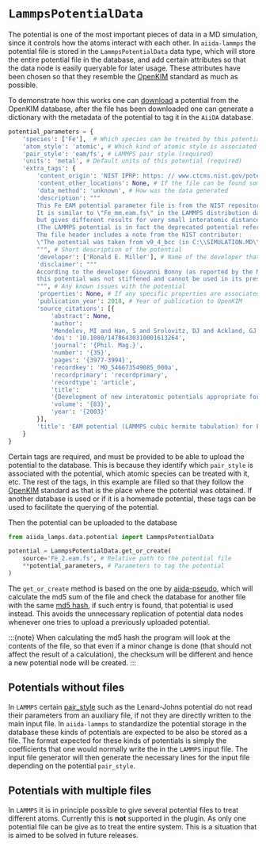 # ``LammpsPotentialData``

The potential is one of the most important pieces of data in a MD simulation, since it controls how the atoms interact with each other.
In ``aiida-lammps`` the potential file is stored in the `LammpsPotentialData` data type, which will store the entire potential file in the database, and add certain attributes so that the data node is easily queryable for later usage. These attributes have been chosen so that they resemble the [OpenKIM](https://openkim.org/doc/schema/kimspec/) standard as much as possible.

To demonstrate how this works one can [download](https://openkim.org/id/EAM_Dynamo_Mendelev_2003_Fe__MO_546673549085_000) a potential from the OpenKIM database, after the file has been downloaded one can generate a dictionary with the metadata of the potential to tag it in the ``AiiDA`` database.

```python
potential_parameters = {
    'species': ['Fe'],  # Which species can be treated by this potential (required)
    'atom_style': 'atomic', # Which kind of atomic style is associated with this potential (required)
    'pair_style': 'eam/fs', # LAMMPS pair style (required)
    'units': 'metal', # Default units of this potential (required)
    'extra_tags': {
        'content_origin': 'NIST IPRP: https: // www.ctcms.nist.gov/potentials/Fe.html', # Where the file was original found
        'content_other_locations': None, # If the file can be found somewhere else
        'data_method': 'unknown', # How was the data generated
        'description': """
        This Fe EAM potential parameter file is from the NIST repository, \"Fe_2.eam.fs\" as of the March 9, 2009 update.
        It is similar to \"Fe_mm.eam.fs\" in the LAMMPS distribution dated 2007-06-11,
        but gives different results for very small interatomic distances
        (The LAMMPS potential is in fact the deprecated potential referred to in the March 9, 2009 update on the NIST repository).
        The file header includes a note from the NIST contributor:
        \"The potential was taken from v9_4_bcc (in C:\\SIMULATION.MD\\Fe\\Results\\ab_initio+Interstitials)\"
        """, # Short description of the potential
        'developer': ['Ronald E. Miller'], # Name of the developer that uploaded it to OpenKIM
        'disclaimer': """
        According to the developer Giovanni Bonny (as reported by the NIST IPRP),
        this potential was not stiffened and cannot be used in its present form for collision cascades.
        """, # Any known issues with the potential
        'properties': None, # If any specific properties are associated to the potential
        'publication_year': 2018, # Year of publication to OpenKIM
        'source_citations': [{
            'abstract': None,
            'author':
            'Mendelev, MI and Han, S and Srolovitz, DJ and Ackland, GJ and Sun, DY and Asta, M',
            'doi': '10.1080/14786430310001613264',
            'journal': '{Phil. Mag.}',
            'number': '{35}',
            'pages': '{3977-3994}',
            'recordkey': 'MO_546673549085_000a',
            'recordprimary': 'recordprimary',
            'recordtype': 'article',
            'title':
            '{Development of new interatomic potentials appropriate for crystalline and liquid iron}',
            'volume': '{83}',
            'year': '{2003}'
        }],
        'title': 'EAM potential (LAMMPS cubic hermite tabulation) for Fe developed by Mendelev et al. (2003) v000' # Title of the potential
    }
}
```
Certain tags are required, and must be provided to be able to upload the potential to the database. This is because they identify which ``pair_style`` is associated with the potential, which atomic species can be treated with it, etc. The rest of the tags, in this example are filled so that they follow the [OpenKIM](https://openkim.org/doc/schema/kimspec/) standard as that is the place where the potential was obtained. If another database is used or if it is a homemade potential, these tags can be used to facilitate the querying of the potential.

Then the potential can be uploaded to the database
```python
from aiida_lamps.data.potential import LammpsPotentialData

potential = LammpsPotentialData.get_or_create(
    source='Fe_2.eam.fs', # Relative path to the potential file
    **potential_parameters, # Parameters to tag the potential
)

```

The ``get_or_create`` method is based on the one by [aiida-pseudo](https://github.com/aiidateam/aiida-pseudo/blob/master/aiida_pseudo/data/pseudo/pseudo.py), which will calculate the md5 sum of the file and check the database for another file with the same [md5 hash](https://en.wikipedia.org/wiki/MD5), if such entry is found, that potential is used instead. This avoids the unnecessary replication of potential data nodes whenever one tries to upload a previously uploaded potential.

:::{note}
When calculating the md5 hash the program will look at the contents of the file, so that even if a minor change is done (that should not affect the result of a calculation), the checksum will be different and hence a new potential node will be created.
:::

## Potentials without files
In ``LAMMPS`` certain [pair_style](https://docs.lammps.org/pair_style.html) such as the Lenard-Johns potential do not read their parameters from an auxiliary file, if not they are directly written to the main input file. In ``aiida-lammps`` to standardize the potential storage in the database these kinds of potentials are expected to be also be stored as a file. The format expected for these kinds of potentials is simply the coefficients that one would normally write the in the ``LAMMPS`` input file. The input file generator will then generate the necessary lines for the input file depending on the potential ``pair_style``.


## Potentials with multiple files
In ``LAMMPS`` it is in principle possible to give several potential files to treat different atoms. Currently this is **not** supported in the plugin. As only one potential file can be give as to treat the entire system. This is a situation that is aimed to be solved in future releases.
